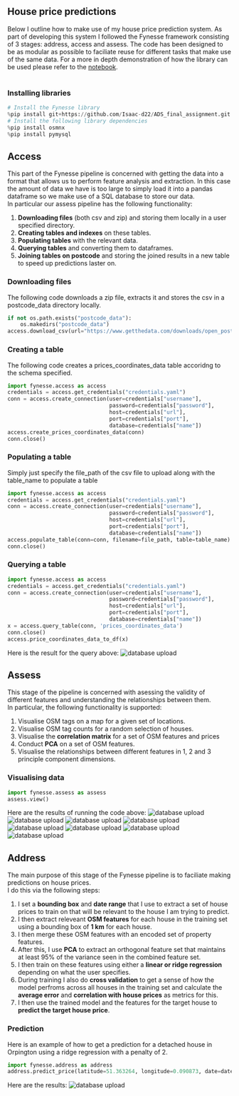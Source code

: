 ## House price predictions

Below I outline how to make use of my house price prediction system. As part of developing this system I followed the Fynesse framework consisting of 3 stages: address, access and assess. The code has been designed to be as modular as possible to faciliate reuse for different tasks that make use of the same data. For a more in depth demonstration of how the library can be used please refer to the [notebook](https://github.com/Isaac-d22/ADS_final_assignment/blob/main/notebooks/ADS_Report_2268A.ipynb). <br><br>

### Installing libraries
```python
# Install the Fynesse library
%pip install git+https://github.com/Isaac-d22/ADS_final_assignment.git
# Install the following library dependencies
%pip install osmnx
%pip install pymysql
```

## Access
This part of the Fynesse pipeline is concerned with getting the data into a format that allows us to perform feature analysis and extraction. In this case the amount of data we have is too large to simply load it into a pandas dataframe so we make use of a SQL database to store our data.<br>
In particular our assess pipeline has the following functionality:
1. **Downloading files** (both csv and zip) and storing them locally in a user specified directory.
2. **Creating tables and indexes** on these tables.
3. **Populating tables** with the relevant data.
4. **Querying tables** and converting them to dataframes.
5. **Joining tables on postcode** and storing the joined results in a new table to speed up predictions laster on.

### Downloading files
The following code downloads a zip file, extracts it and stores the csv in a postcode_data directory locally.
```python
if not os.path.exists("postcode_data"):
    os.makedirs("postcode_data")
access.download_csv(url="https://www.getthedata.com/downloads/open_postcode_geo.csv.zip", filename="open_postcode_geo.csv.zip", target_dir="postcode_data", extract=True)
```

### Creating a table
The following code creates a prices_coordinates_data table accoridng to the schema specified.
```python
import fynesse.access as access
credentials = access.get_credentials("credentials.yaml")
conn = access.create_connection(user=credentials["username"], 
                                password=credentials["password"], 
                                host=credentials["url"], 
                                port=credentials["port"], 
                                database=credentials["name"])
access.create_prices_coordinates_data(conn)
conn.close()
```

### Populating a table
Simply just specify the file_path of the csv file to upload along with the table_name to populate a table
```python
import fynesse.access as access
credentials = access.get_credentials("credentials.yaml")
conn = access.create_connection(user=credentials["username"], 
                                password=credentials["password"], 
                                host=credentials["url"], 
                                port=credentials["port"], 
                                database=credentials["name"])
access.populate_table(conn=conn, filename=file_path, table=table_name)
conn.close()
```

### Querying a table
```python
import fynesse.access as access
credentials = access.get_credentials("credentials.yaml")
conn = access.create_connection(user=credentials["username"], 
                                password=credentials["password"], 
                                host=credentials["url"], 
                                port=credentials["port"], 
                                database=credentials["name"])
x = access.query_table(conn, 'prices_coordinates_data')
conn.close()
access.price_coordinates_data_to_df(x)
```
Here is the result for the query above:
![database upload](images/query.png)


## Assess
This stage of the pipeline is concerned with asessing the validity of different features and understanding the relationships between them. <br>
In particular, the following functionality is supported:
1. Visualise OSM tags on a map for a given set of locations.
2. Visualise OSM tag counts for a random selection of houses.
3. Visualise the **correlation matrix** for a set of OSM features and prices
4. Conduct **PCA** on a set of OSM features.
5. Visualise the relationships between different features in 1, 2 and 3 principle component dimensions.
### Visualising data
```python
import fynesse.assess as assess
assess.view()
```
Here are the results of running the code above:
![database upload](images/tag_vis.png)
![database upload](images/school_vis.png)
![database upload](images/tag_counts.png)
![database upload](images/correlations.png)
![database upload](images/PCA.png)
![database upload](images/1_principle.png)
![database upload](images/2_principle.png)
![database upload](images/3_principle.png)

## Address
The main purpose of this stage of the Fynesse pipeline is to faciliate making predictions on house prices.<br>
I do this via the following steps:
1. I set a **bounding box** and **date range** that I use to extract a set of house prices to train on that will be relevant to the house I am trying to predict.
2. I then extract releveant **OSM features**  for each house in the training set using a bounding box of **1 km** for each house. 
3. I then merge these OSM features with an encoded set of property features.
4. After this, I use **PCA** to extract an orthogonal feature set that maintains at least 95% of the variance seen in the combined feature set.
5. I then train on these features using either a **linear or ridge regression** depending on what the user specifies.
6. During training I also do **cross validation** to get a sense of how the model perfroms across all houses in the training set and calculate the **average error** and **correlation with house prices** as metrics for this.
7. I then use the trained model and the features for the target house to **predict the target house price**.
### Prediction
Here is an example of how to get a prediction for a detached house in Orpington using a ridge regression with a penalty of 2.
```python
import fynesse.address as address
address.predict_price(latitude=51.363264, longitude=0.090873, date=datetime.date(2022,5,3), property_type='D', penalty=2)
```
Here are the results:
![database upload](images/prediction.png)